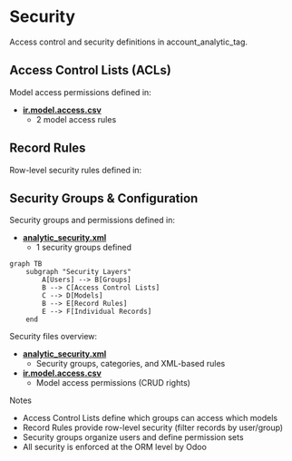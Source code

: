 # Security

Access control and security definitions in account_analytic_tag.

## Access Control Lists (ACLs)

Model access permissions defined in:
- **[ir.model.access.csv](../account_analytic_tag/security/ir.model.access.csv)**
  - 2 model access rules

## Record Rules

Row-level security rules defined in:

## Security Groups & Configuration

Security groups and permissions defined in:
- **[analytic_security.xml](../account_analytic_tag/security/analytic_security.xml)**
  - 1 security groups defined

```mermaid
graph TB
    subgraph "Security Layers"
        A[Users] --> B[Groups]
        B --> C[Access Control Lists]
        C --> D[Models]
        B --> E[Record Rules]
        E --> F[Individual Records]
    end
```

Security files overview:
- **[analytic_security.xml](../account_analytic_tag/security/analytic_security.xml)**
  - Security groups, categories, and XML-based rules
- **[ir.model.access.csv](../account_analytic_tag/security/ir.model.access.csv)**
  - Model access permissions (CRUD rights)

Notes
- Access Control Lists define which groups can access which models
- Record Rules provide row-level security (filter records by user/group)
- Security groups organize users and define permission sets
- All security is enforced at the ORM level by Odoo
